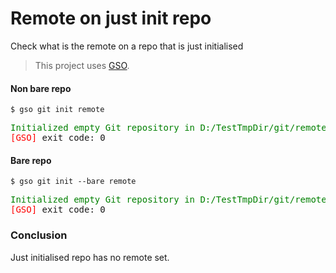 # Remote on just init repo

Check what is the remote on a repo that is just initialised

> This project uses [GSO](https://github.com/Vaastav-Technologies/gso).

#### Non bare repo
```shell
$ gso git init remote
```
<pre>
<span style="color:green">Initialized empty Git repository in D:/TestTmpDir/git/remote-on-just-init-repo/non-bare-repo/remote/.git/</span>
<span style="color:red">[GSO]</span> exit code: 0
</pre>

#### Bare repo

```shell
$ gso git init --bare remote
```
<pre>
<span style="color:green">Initialized empty Git repository in D:/TestTmpDir/git/remote-on-just-init-repo/bare-repo/remote/</span>
<span style="color:red">[GSO]</span> exit code: 0
</pre>

### Conclusion

Just initialised repo has no remote set.
